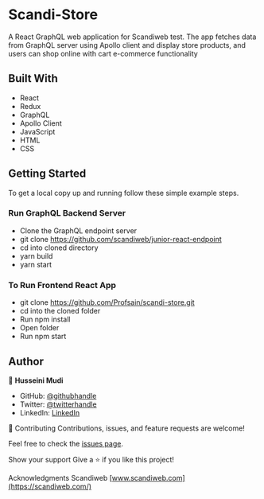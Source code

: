 # Scandi-Store
A React GraphQL web application for Scandiweb test. The app fetches data from GraphQL server using Apollo client and display store products, and users can shop online with cart e-commerce functionality


## Built With
- React
- Redux
- GraphQL
- Apollo Client
- JavaScript
- HTML
- CSS


## Getting Started
To get a local copy up and running follow these simple example steps.


### Run GraphQL Backend Server
- Clone the GraphQL endpoint server
- git clone https://github.com/scandiweb/junior-react-endpoint
- cd into cloned directory
- yarn build
- yarn start

### To Run Frontend React App
- git clone https://github.com/Profsain/scandi-store.git
- cd into the cloned folder 
- Run npm install
- Open folder
- Run npm start
## Author
👤 **Husseini Mudi**
- GitHub: [@githubhandle](https://github.com/Profsain)
- Twitter: [@twitterhandle](https://twitter.com/profsain)
- LinkedIn: [LinkedIn](https://linkedin.com/in/profsain)


🤝 Contributing
Contributions, issues, and feature requests are welcome!

Feel free to check the [issues page](https://github.com/Profsain/scandi-store/issues).

Show your support
Give a ⭐️ if you like this project!

Acknowledgments
Scandiweb [www.scandiweb.com](https://scandiweb.com/)
